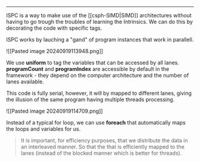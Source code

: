 ***
ISPC is a way to make use of the [[csph-SIMD|SIMD]] architectures without having to go trough the troubles of learning the Intrinsics.
We can do this by decorating the code with specific tags.

ISPC works by lauching a "gand" of program instances that work in parallell.

![[Pasted image 20240919113948.png]]

We use **uniform** to tag the variables that can be accessed by all lanes.
**programCount** and **programIndex** are accessible by default in the framework - they depend on the computer architecture and the number of lanes available.

This code is fully serial, however, it will by mapped to different lanes, giving the illusion of the same program having multiple threads processing.

![[Pasted image 20240919114709.png]]

Instead of a typical for loop, we can use **foreach** that automatically maps the loops and variables for us.

> It is important, for efficiency purposes, that we distribute the data in an interleaved manner. So that the that is efficiently mapped to the lanes (instead of the blocked manner which is better for threads).